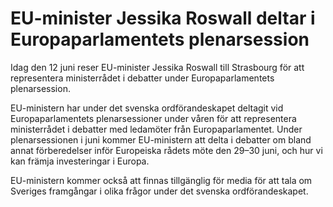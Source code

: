 # EU-minister Jessika Roswall deltar i Europaparlamentets plenarsession

Idag den 12 juni reser EU-minister Jessika Roswall till Strasbourg för att representera ministerrådet i debatter under Europaparlamentets plenarsession.

EU-ministern har under det svenska ordförandeskapet deltagit vid Europaparlamentets plenarsessioner under våren för att representera ministerrådet i debatter med ledamöter från Europaparlamentet. Under plenarsessionen i juni kommer EU-ministern att delta i debatter om bland annat förberedelser inför Europeiska rådets möte den 29–30 juni, och hur vi kan främja investeringar i Europa.

EU-ministern kommer också att finnas tillgänglig för media för att tala om Sveriges framgångar i olika frågor under det svenska ordförandeskapet.
